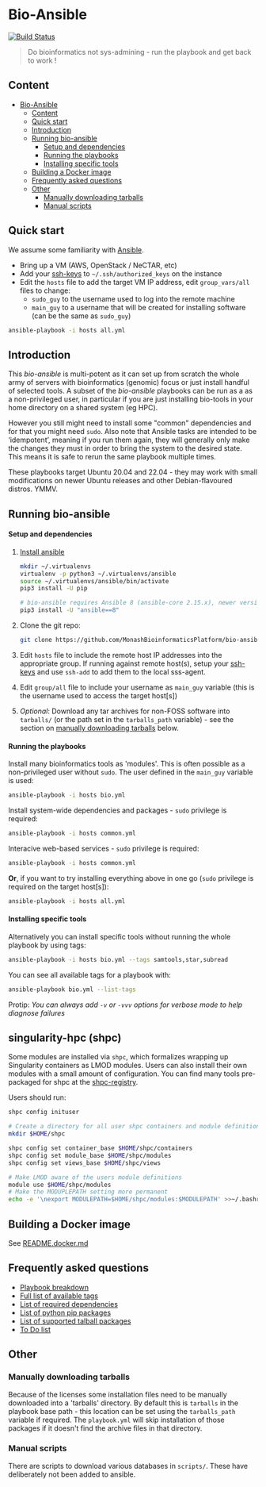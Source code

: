 # Bio-Ansible 

[![Build Status](https://travis-ci.org/MonashBioinformaticsPlatform/bio-ansible.svg?branch=master)](https://travis-ci.org/MonashBioinformaticsPlatform/bio-ansible)

> Do bioinformatics not sys-admining - run the playbook and get back to work !

## Content 

- [Bio-Ansible](#bio-ansible)
  - [Content](#content)
  - [Quick start](#quick-start)
  - [Introduction](#introduction)
  - [Running bio-ansible](#running-bio-ansible)
      - [Setup and dependencies](#setup-and-dependencies)
      - [Running the playbooks](#running-the-playbooks)
      - [Installing specific tools](#installing-specific-tools)
  - [Building a Docker image](#building-a-docker-image)
  - [Frequently asked questions](#frequently-asked-questions)
  - [Other](#other)
    - [Manually downloading tarballs](#manually-downloading-tarballs)
    - [Manual scripts](#manual-scripts)

## Quick start

We assume some familiarity with [Ansible](http://docs.ansible.com/ansible/intro.html).

- Bring up a VM (AWS, OpenStack / NeCTAR, etc)
- Add your [ssh-keys](https://www.digitalocean.com/community/tutorials/how-to-set-up-ssh-keys--2) to `~/.ssh/authorized_keys` on the instance
- Edit the `hosts` file to add the target VM IP address, edit `group_vars/all` files to change:
  - `sudo_guy` to the username used to log into the remote machine
  - `main_guy` to a username that will be created for installing software (can be the same as `sudo_guy`)

```bash
ansible-playbook -i hosts all.yml
```

## Introduction

This _bio-ansible_ is multi-potent as it can set up from scratch the whole army 
of servers with bioinformatics (genomic) focus or just install handful of 
selected tools. A subset of the _bio-ansible_ playbooks can be run as a 
as a non-privileged user, in particular if you are just installing bio-tools in
your home directory on a shared system (eg HPC).

However you still might need to install some "common" dependencies and for that 
you might need `sudo`. Also note that Ansible tasks are intended to be 
‘idempotent’, meaning if you run them again, they will generally only make the 
changes they must in order to bring the system to the desired state. This means 
it is safe to rerun the same playbook multiple times.

These playbooks target Ubuntu 20.04 and 22.04 - they may work with small
modifications on newer Ubuntu releases and other Debian-flavoured distros. YMMV.


## Running bio-ansible

#### Setup and dependencies

1. [Install ansible](http://docs.ansible.com/ansible/intro_installation.html)
    ```bash
    mkdir ~/.virtualenvs
    virtualenv -p python3 ~/.virtualenvs/ansible
    source ~/.virtualenvs/ansible/bin/activate
    pip3 install -U pip
 
    # bio-ansible requires Ansible 8 (ansible-core 2.15.x), newer versions may work
    pip3 install -U "ansible==8"
    ```
2. Clone the git repo:

    ```bash
    git clone https://github.com/MonashBioinformaticsPlatform/bio-ansible.git
    ```
3. Edit `hosts` file to include the remote host IP addresses into the appropriate group.
   If running against remote host(s), setup your [ssh-keys](https://www.digitalocean.com/community/tutorials/how-to-set-up-ssh-keys--2) and use `ssh-add` to add them to the local sss-agent.

4. Edit `group/all` file to include your username as `main_guy` variable (this is the username used to access the target host[s])

5. *Optional*: Download any tar archives for non-FOSS software into `tarballs/` (or the
   path set in the `tarballs_path` variable) - 
   see the section on [manually downloading tarballs](#manually-downloading-tarballs) below.

#### Running the playbooks

Install many bioinformatics tools as 'modules'. 
This is often possible as a non-privileged user without `sudo`. 
The user defined in the `main_guy` variable is used:

```bash
ansible-playbook -i hosts bio.yml
```

Install system-wide dependencies and packages - `sudo` privilege is required:

```bash
ansible-playbook -i hosts common.yml
```

Interacive web-based services - `sudo` privilege is required:

```bash
ansible-playbook -i hosts common.yml
```

**Or**, if you want to try installing everything above in one go (`sudo` privilege is required on the target host[s]):
```bash
ansible-playbook -i hosts all.yml
```

#### Installing specific tools

Alternatively you can install specific tools without running the whole playbook by using tags:

```bash
ansible-playbook -i hosts bio.yml --tags samtools,star,subread
```
You can see all available tags for a playbook with:
```bash
ansible-playbook bio.yml --list-tags
```

Protip: _You can always add `-v` or `-vvv` options for verbose mode to help 
diagnose failures_

## singularity-hpc (shpc)

Some modules are installed via `shpc`, which formalizes wrapping up Singularity containers as LMOD modules.
Users can also install their own modules with a small amount of configuration. You can find many tools
pre-packaged for shpc at the [shpc-registry](https://singularityhub.github.io/shpc-registry/).

Users should run:
```bash
shpc config inituser

# Create a directory for all user shpc containers and module definitions
mkdir $HOME/shpc

shpc config set container_base $HOME/shpc/containers
shpc config set module_base $HOME/shpc/modules
shpc config set views_base $HOME/shpc/views

# Make LMOD aware of the users module definitions
module use $HOME/shpc/modules
# Make the MODUPLEPATH setting more permanent
echo -e '\nexport MODULEPATH=$HOME/shpc/modules:$MODULEPATH' >>~/.bashrc
```

## Building a Docker image

See [README.docker.md](README.docker.md)

## Frequently asked questions

- [Playbook breakdown](supplementary/playbook_breakdown.md)
- [Full list of available tags](supplementary/list_of_tags.md)
- [List of required dependencies](supplementary/dependencies.md)
- [List of python pip packages](supplementary/pip_packages.md)
- [List of supported talball packages](tarballs)
- [To Do list](supplementary/TODO.md)

## Other

### Manually downloading tarballs

Because of the licenses some installation files need to be manually downloaded 
into a 'tarballs' directory. By default this is `tarballs` in the playbook base 
path - this location can be set using the `tarballs_path` variable if required. 
The `playbook.yml` will skip installation of those packages if it doesn't find 
the archive files in that directory.

### Manual scripts

There are scripts to download various databases in `scripts/`. These have 
deliberately not been added to ansible.

